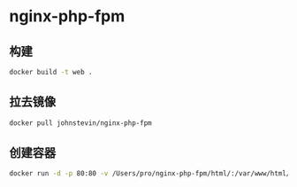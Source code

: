 # nginx-php-fpm

## 构建
```sh
docker build -t web .
```

## 拉去镜像
```sh
docker pull johnstevin/nginx-php-fpm
```

## 创建容器
```sh
docker run -d -p 80:80 -v /Users/pro/nginx-php-fpm/html/:/var/www/html/ --name web johnstevin/nginx-php-fpm
```